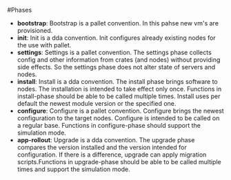 #Phases
* **bootstrap**: Bootstrap is a pallet convention. In this pahse new vm's are provisioned.
* **init**: Init is a dda convention. Init configures already existing nodes for the use with pallet.  
* **settings**: Settings is a pallet convention. The settings phase collects config and other information from crates (and nodes) without providing side effects. So the settings phase does not alter state of servers and nodes. 
* **install**: Install is a dda convention. The install phase brings software to nodes. The installation is intended to take effect only once. Functions in install-phase should be able to be called multiple times. Install uses per default the newest module version or the specified one.
* **configure**: Configure is a pallet convention. Configure brings the newest configuration to the target nodes. Configure is intended to be called on a regular base. Functions in configure-phase should support the simulation mode.
* **app-rollout**: Upgrade is a dda convention. The upgrade phase compares the version installed and the version intended for configuration. If there is a difference, upgrade can apply migration scripts.Functions in upgrade-phase should be able to be called multiple times and support the simulation mode.